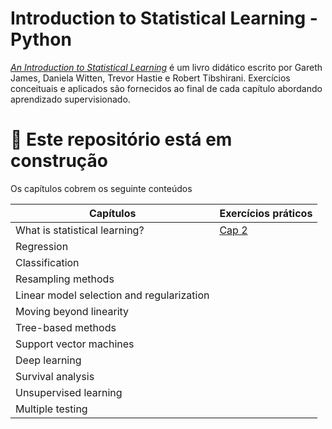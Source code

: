 # Introduction to Statistical Learning - Python

[*An Introduction to Statistical Learning*](http://www-bcf.usc.edu/~gareth/ISL/) é um livro didático escrito por Gareth James, Daniela Witten, Trevor Hastie e Robert Tibshirani. Exercícios conceituais e aplicados são fornecidos ao final de cada capítulo abordando aprendizado supervisionado.

# 🚧 Este repositório está em construção


Os capítulos cobrem os seguinte conteúdos


**Capítulos**                                | **Exercícios práticos**
-------------------------------------------|--------------------------
What is statistical learning?                                           | [Cap 2]()
Regression                                  | 
Classification                              | 
Resampling methods                          |
Linear model selection and regularization   | 
Moving beyond linearity                     | 
Tree-based methods                          | 
Support vector machines                     |
Deep learning                               |
Survival analysis                           |
Unsupervised learning                       |
Multiple testing                            |
 